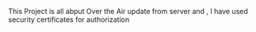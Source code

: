 This Project is all abput Over the Air update from server and , I have used security certificates for authorization